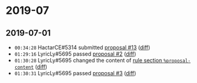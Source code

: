 # 2019-07

## 2019-07-01

* `00:34:28` HactarCE#5314 submitted [proposal #13](../proposals.md#13) ([diff](https://github.com/Quonauts/Quonauts-4/commit/ac45ba0fe622ca151cef6b98f6ba5973b178b73a))
* `01:29:16` LyricLy#5695 passed [proposal #2](../proposals.md#2) ([diff](https://github.com/Quonauts/Quonauts-4/commit/657b9c65653032f3d6ce93d4801ca25a1f5fbb1d))
* `01:30:28` LyricLy#5695 changed the content of [rule section `%proposal-content`](../rules.md#proposal-content) ([diff](https://github.com/Quonauts/Quonauts-4/commit/6861b827efdf8d8da7c816daa1deaeb001db48b3))
* `01:30:31` LyricLy#5695 passed [proposal #3](../proposals.md#3) ([diff](https://github.com/Quonauts/Quonauts-4/commit/e07af1cff19c6f6ea41662a220ffd231d742a7f1))
